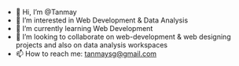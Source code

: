 - 👋 Hi, I’m @Tanmay
- 👀 I’m interested in Web Development & Data Analysis
- 🌱 I’m currently learning Web Development
- 💞️ I’m looking to collaborate on web-development & web designing projects and also on data analysis workspaces
- 📫 How to reach me: tanmaysg@gmail.com

<!---
tanmaygodambe is a ✨ special ✨ repository because its `README.md` (this file) appears on your GitHub profile.
You can click the Preview link to take a look at your changes.
--->
